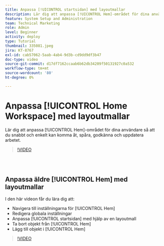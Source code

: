 ```yaml
---
title: Anpassa [!UICONTROL startsidan] med layoutmallar
description: Lär dig att anpassa [!UICONTROL Hem]-området för dina användare så att du snabbt och enkelt kan komma åt, spåra, godkänna och uppdatera arbetet.
feature: System Setup and Administration
team: Technical Marketing
role: Admin
level: Beginner
activity: deploy
type: Tutorial
thumbnail: 335081.jpeg
jira: KT-8767
exl-id: cab57062-5aab-4ab4-9d3b-cd9dd9df3b47
doc-type: video
source-git-commit: d17df7162ccaab6b62db34209f50131927c0a532
workflow-type: tm+mt
source-wordcount: '80'
ht-degree: 0%

---
```


# Anpassa [!UICONTROL Home Workspace] med layoutmallar

Lär dig att anpassa [!UICONTROL Hem]-området för dina användare så att du snabbt och enkelt kan komma åt, spåra, godkänna och uppdatera arbetet.

>[!VIDEO](https://video.tv.adobe.com/v/3428091/?quality=12&learn=on&enablevpops)

<br>
</br>

## Anpassa äldre [!UICONTROL Hem] med layoutmallar

I den här videon får du lära dig att:

* Navigera till inställningarna för [!UICONTROL Hem]
* Redigera globala inställningar
* Anpassa [!UICONTROL startsidan] med hjälp av en layoutmall
* Ta bort objekt från [!UICONTROL Hem]
* Lägg till objekt i [!UICONTROL Hem]

>[!VIDEO](https://video.tv.adobe.com/v/335081/?quality=12&learn=on&enablevpops)
